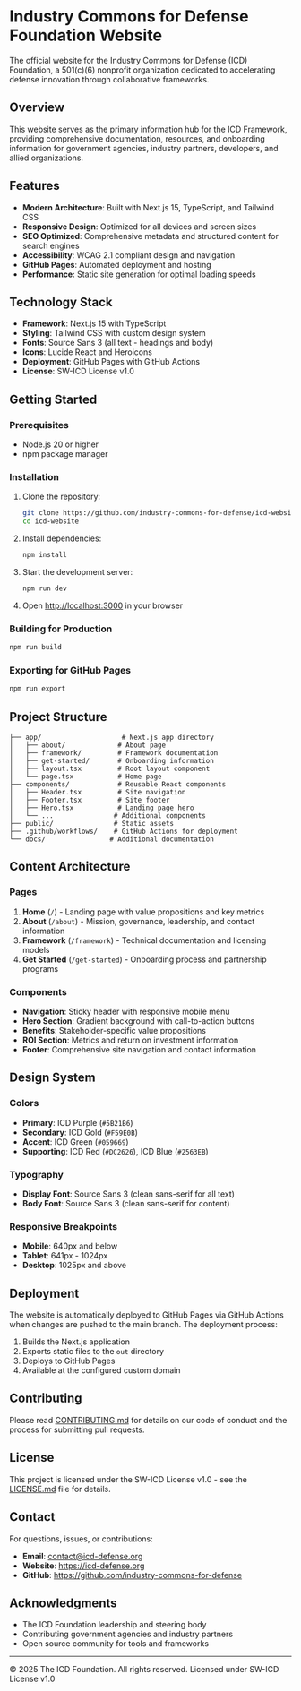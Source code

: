 # Industry Commons for Defense Foundation Website

The official website for the Industry Commons for Defense (ICD) Foundation, a 501(c)(6) nonprofit organization dedicated to accelerating defense innovation through collaborative frameworks.

## Overview

This website serves as the primary information hub for the ICD Framework, providing comprehensive documentation, resources, and onboarding information for government agencies, industry partners, developers, and allied organizations.

## Features

- **Modern Architecture**: Built with Next.js 15, TypeScript, and Tailwind CSS
- **Responsive Design**: Optimized for all devices and screen sizes
- **SEO Optimized**: Comprehensive metadata and structured content for search engines
- **Accessibility**: WCAG 2.1 compliant design and navigation
- **GitHub Pages**: Automated deployment and hosting
- **Performance**: Static site generation for optimal loading speeds

## Technology Stack

- **Framework**: Next.js 15 with TypeScript
- **Styling**: Tailwind CSS with custom design system
- **Fonts**: Source Sans 3 (all text - headings and body)
- **Icons**: Lucide React and Heroicons
- **Deployment**: GitHub Pages with GitHub Actions
- **License**: SW-ICD License v1.0

## Getting Started

### Prerequisites

- Node.js 20 or higher
- npm package manager

### Installation

1. Clone the repository:
   ```bash
   git clone https://github.com/industry-commons-for-defense/icd-website.git
   cd icd-website
   ```

2. Install dependencies:
   ```bash
   npm install
   ```

3. Start the development server:
   ```bash
   npm run dev
   ```

4. Open [http://localhost:3000](http://localhost:3000) in your browser

### Building for Production

```bash
npm run build
```

### Exporting for GitHub Pages

```bash
npm run export
```

## Project Structure

```
├── app/                    # Next.js app directory
│   ├── about/             # About page
│   ├── framework/         # Framework documentation
│   ├── get-started/       # Onboarding information
│   ├── layout.tsx         # Root layout component
│   └── page.tsx           # Home page
├── components/            # Reusable React components
│   ├── Header.tsx         # Site navigation
│   ├── Footer.tsx         # Site footer
│   ├── Hero.tsx           # Landing page hero
│   └── ...               # Additional components
├── public/               # Static assets
├── .github/workflows/    # GitHub Actions for deployment
└── docs/                # Additional documentation
```

## Content Architecture

### Pages

1. **Home** (`/`) - Landing page with value propositions and key metrics
2. **About** (`/about`) - Mission, governance, leadership, and contact information
3. **Framework** (`/framework`) - Technical documentation and licensing models
4. **Get Started** (`/get-started`) - Onboarding process and partnership programs

### Components

- **Navigation**: Sticky header with responsive mobile menu
- **Hero Section**: Gradient background with call-to-action buttons
- **Benefits**: Stakeholder-specific value propositions
- **ROI Section**: Metrics and return on investment information
- **Footer**: Comprehensive site navigation and contact information

## Design System

### Colors

- **Primary**: ICD Purple (`#5B21B6`)
- **Secondary**: ICD Gold (`#F59E0B`)
- **Accent**: ICD Green (`#059669`)
- **Supporting**: ICD Red (`#DC2626`), ICD Blue (`#2563EB`)

### Typography

- **Display Font**: Source Sans 3 (clean sans-serif for all text)
- **Body Font**: Source Sans 3 (clean sans-serif for content)

### Responsive Breakpoints

- **Mobile**: 640px and below
- **Tablet**: 641px - 1024px
- **Desktop**: 1025px and above

## Deployment

The website is automatically deployed to GitHub Pages via GitHub Actions when changes are pushed to the main branch. The deployment process:

1. Builds the Next.js application
2. Exports static files to the `out` directory
3. Deploys to GitHub Pages
4. Available at the configured custom domain

## Contributing

Please read [CONTRIBUTING.md](CONTRIBUTING.md) for details on our code of conduct and the process for submitting pull requests.

## License

This project is licensed under the SW-ICD License v1.0 - see the [LICENSE.md](LICENSE.md) file for details.

## Contact

For questions, issues, or contributions:

- **Email**: contact@icd-defense.org
- **Website**: https://icd-defense.org
- **GitHub**: https://github.com/industry-commons-for-defense

## Acknowledgments

- The ICD Foundation leadership and steering body
- Contributing government agencies and industry partners
- Open source community for tools and frameworks

---

© 2025 The ICD Foundation. All rights reserved. Licensed under SW-ICD License v1.0
